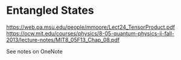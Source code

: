 # Entangled States

https://web.pa.msu.edu/people/mmoore/Lect24_TensorProduct.pdf
https://ocw.mit.edu/courses/physics/8-05-quantum-physics-ii-fall-2013/lecture-notes/MIT8_05F13_Chap_08.pdf

See notes on OneNote
